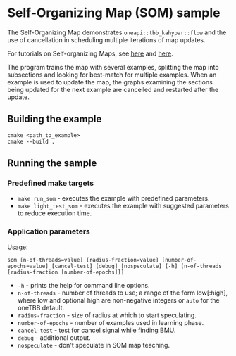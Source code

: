 # Self-Organizing Map (SOM) sample
The Self-Organizing Map demonstrates `oneapi::tbb_kahypar::flow` and the use of cancellation in scheduling multiple iterations of map updates.

For tutorials on Self-organizing Maps, see [here](http://www.ai-junkie.com/ann/som/som1.html) and [here](http://davis.wpi.edu/~matt/courses/soms/).

The program trains the map with several examples, splitting the map into subsections and looking for best-match for multiple examples. When an example is used to update the map, the graphs examining the sections being updated for the next example are cancelled and restarted after the update.

## Building the example
```
cmake <path_to_example>
cmake --build .
```

## Running the sample
### Predefined make targets
* `make run_som` - executes the example with predefined parameters.
* `make light_test_som` - executes the example with suggested parameters to reduce execution time.

### Application parameters
Usage:
```
som [n-of-threads=value] [radius-fraction=value] [number-of-epochs=value] [cancel-test] [debug] [nospeculate] [-h] [n-of-threads [radius-fraction [number-of-epochs]]]
```
* `-h` - prints the help for command line options.
* `n-of-threads` - number of threads to use; a range of the form low\[:high\], where low and optional high are non-negative integers or `auto` for the oneTBB default.
* `radius-fraction` - size of radius at which to start speculating.
* `number-of-epochs` - number of examples used in learning phase.
* `cancel-test` - test for cancel signal while finding BMU.
* `debug` - additional output.
* `nospeculate` - don't speculate in SOM map teaching.
